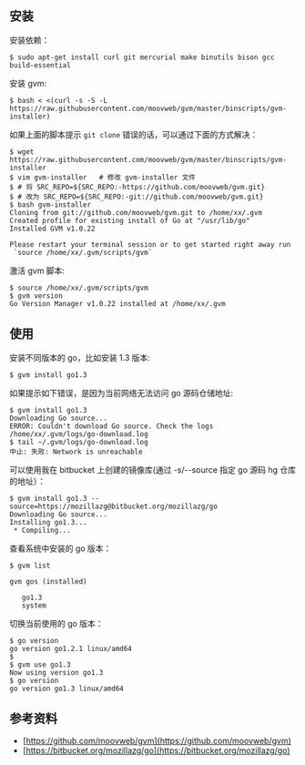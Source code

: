 

## 安装

安装依赖：

    $ sudo apt-get install curl git mercurial make binutils bison gcc build-essential

安装 gvm:


    $ bash < <(curl -s -S -L https://raw.githubusercontent.com/moovweb/gvm/master/binscripts/gvm-installer)

如果上面的脚本提示 `git clone` 错误的话，可以通过下面的方式解决：

    $ wget https://raw.githubusercontent.com/moovweb/gvm/master/binscripts/gvm-installer
    $ vim gvm-installer   # 修改 gvm-installer 文件
    $ # 将 SRC_REPO=${SRC_REPO:-https://github.com/moovweb/gvm.git} 
    $ # 改为 SRC_REPO=${SRC_REPO:-git://github.com/moovweb/gvm.git} 
    $ bash gvm-installer
    Cloning from git://github.com/moovweb/gvm.git to /home/xx/.gvm
    Created profile for existing install of Go at "/usr/lib/go"
    Installed GVM v1.0.22
    
    Please restart your terminal session or to get started right away run
     `source /home/xx/.gvm/scripts/gvm`

激活 gvm 脚本:

    $ source /home/xx/.gvm/scripts/gvm
    $ gvm version
    Go Version Manager v1.0.22 installed at /home/xx/.gvm


## 使用

安装不同版本的 go，比如安装 1.3 版本:

    $ gvm install go1.3

如果提示如下错误，是因为当前网络无法访问 go 源码仓储地址:

    $ gvm install go1.3
    Downloading Go source...
    ERROR: Couldn't download Go source. Check the logs /home/xx/.gvm/logs/go-download.log
    $ tail ~/.gvm/logs/go-download.log
    中止: 失败: Network is unreachable

可以使用我在 bitbucket 上创建的镜像库(通过 -s/--source 指定 go 源码 hg 仓库的地址）：

    $ gvm install go1.3 --source=https://mozillazg@bitbucket.org/mozillazg/go
    Downloading Go source...
    Installing go1.3...
     * Compiling...

查看系统中安装的 go 版本：

    $ gvm list
    
    gvm gos (installed)
    
       go1.3
       system

切换当前使用的 go 版本：
 
    $ go version
    go version go1.2.1 linux/amd64
    $
    $ gvm use go1.3
    Now using version go1.3
    $ go version
    go version go1.3 linux/amd64


## 参考资料

* [https://github.com/moovweb/gvm](https://github.com/moovweb/gvm)
* [https://bitbucket.org/mozillazg/go](https://bitbucket.org/mozillazg/go)